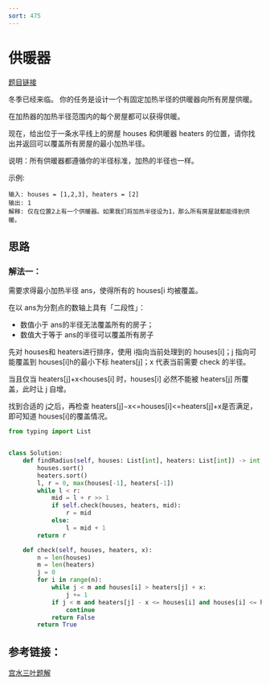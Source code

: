 ```yaml
---
sort: 475
---
```

# 供暖器

[题目链接](https://leetcode-cn.com/problems/heaters/)

冬季已经来临。 你的任务是设计一个有固定加热半径的供暖器向所有房屋供暖。

在加热器的加热半径范围内的每个房屋都可以获得供暖。

现在，给出位于一条水平线上的房屋 houses 和供暖器 heaters 的位置，请你找出并返回可以覆盖所有房屋的最小加热半径。

说明：所有供暖器都遵循你的半径标准，加热的半径也一样。

示例:
```
输入: houses = [1,2,3], heaters = [2]
输出: 1
解释: 仅在位置2上有一个供暖器。如果我们将加热半径设为1，那么所有房屋就都能得到供暖。
```


## 思路

### 解法一：
需要求得最小加热半径 ans，使得所有的 houses[i 均被覆盖。

在以 ans为分割点的数轴上具有「二段性」：

* 数值小于 ans的半径无法覆盖所有的房子；
* 数值大于等于 ans的半径可以覆盖所有房子

先对 houses和 heaters进行排序，使用 i指向当前处理到的 houses[i]；j 指向可能覆盖到 houses[i]h的最小下标 heaters[j]；x 代表当前需要 check 的半径。

当且仅当 heaters[j]+x<houses[i] 时，houses[i] 必然不能被 heaters[j] 所覆盖，此时让 j 自增。

找到合适的 j之后，再检查 heaters[j]−x<=houses[i]<=heaters[j]+x是否满足，即可知道 houses[i]的覆盖情况。


```python
from typing import List


class Solution:
    def findRadius(self, houses: List[int], heaters: List[int]) -> int:
        houses.sort()
        heaters.sort()
        l, r = 0, max(houses[-1], heaters[-1])
        while l < r:
            mid = l + r >> 1
            if self.check(houses, heaters, mid):
                r = mid
            else:
                l = mid + 1
        return r

    def check(self, houses, heaters, x):
        n = len(houses)
        m = len(heaters)
        j = 0
        for i in range(n):
            while j < m and houses[i] > heaters[j] + x:
                j += 1
            if j < m and heaters[j] - x <= houses[i] and houses[i] <= heaters[j] + x:
                continue
            return False
        return True
```

## 参考链接：
[宫水三叶题解](https://leetcode-cn.com/problems/heaters/solution/gong-shui-san-xie-er-fen-shuang-zhi-zhen-mys4/)